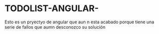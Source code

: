 # TODOLIST-ANGULAR-

Esto es un pryectyo de angular que aun  n esta acabado porque tiene una serie de fallos que aumn desconozco su solución
